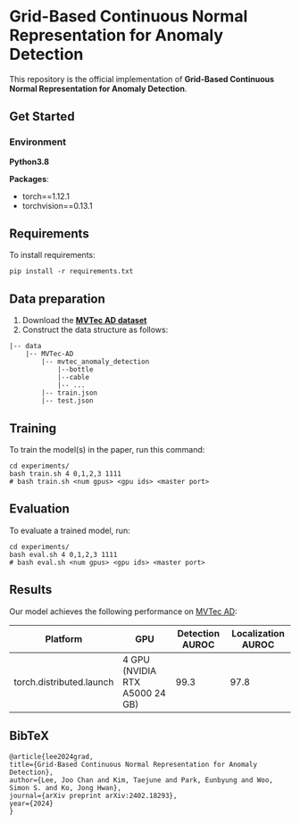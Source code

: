 # Grid-Based Continuous Normal Representation for Anomaly Detection

This repository is the official implementation of **Grid-Based Continuous Normal Representation for Anomaly Detection**. 

## Get Started 
### Environment 

**Python3.8**

**Packages**:
- torch==1.12.1
- torchvision==0.13.1

## Requirements
To install requirements:
```setup
pip install -r requirements.txt
```

## Data preparation
1. Download the [**MVTec AD dataset**](https://www.mvtec.com/company/research/datasets/mvtec-ad)
2. Construct the data structure as follows:
```
|-- data
    |-- MVTec-AD
        |-- mvtec_anomaly_detection
            |--bottle
            |--cable
            |-- ...
        |-- train.json
        |-- test.json
```

## Training
To train the model(s) in the paper, run this command:
```train
cd experiments/
bash train.sh 4 0,1,2,3 1111
# bash train.sh <num gpus> <gpu ids> <master port>
```

## Evaluation
To evaluate a trained model, run:
```eval
cd experiments/
bash eval.sh 4 0,1,2,3 1111
# bash eval.sh <num gpus> <gpu ids> <master port>
```

## Results
Our model achieves the following performance on [MVTec AD](https://www.mvtec.com/company/research/datasets/mvtec-ad):

| Platform | GPU | Detection AUROC | Localization AUROC |
| ------ | ------ | ------ | ------ |
| torch.distributed.launch | 4 GPU (NVIDIA RTX A5000 24 GB)|  99.3 | 97.8 |

## BibTeX
```
@article{lee2024grad,
title={Grid-Based Continuous Normal Representation for Anomaly Detection},
author={Lee, Joo Chan and Kim, Taejune and Park, Eunbyung and Woo, Simon S. and Ko, Jong Hwan},
journal={arXiv preprint arXiv:2402.18293},
year={2024}
}
```